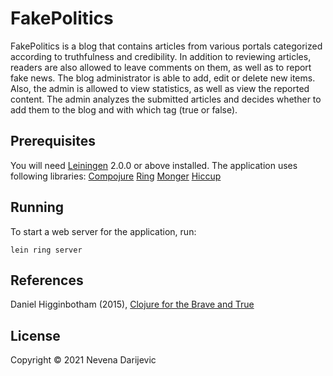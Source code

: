 # FakePolitics


FakePolitics is a blog that contains articles from various portals categorized according to truthfulness and credibility. In addition to reviewing articles, readers are also allowed to leave comments on them, as well as to report fake news. The blog administrator is able to add, edit or delete new items. Also, the admin is allowed to view statistics, as well as view the reported content. The admin analyzes the submitted articles and decides whether to add them to the blog and with which tag (true or false).


## Prerequisites

You will need [Leiningen][] 2.0.0 or above installed.
The application uses following libraries:
[Compojure][]
[Ring][]
[Monger][]
[Hiccup][]

[leiningen]: https://github.com/technomancy/leiningen
[compojure]: https://github.com/weavejester/compojure
[ring]: https://github.com/ring-clojure/ring
[monger]: https://github.com/michaelklishin/monger
[hiccup]: https://github.com/weavejester/hiccup

## Running

To start a web server for the application, run:

    lein ring server

## References

Daniel Higginbotham (2015), [Clojure for the Brave and True][]

[clojure for the Brave and True]: https://www.braveclojure.com/clojure-for-the-brave-and-true/ 

## License

Copyright © 2021 Nevena Darijevic

